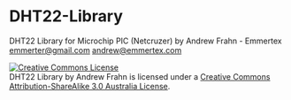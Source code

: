DHT22-Library
=============

DHT22 Library for Microchip PIC (Netcruzer)
by Andrew Frahn - Emmertex
emmerter@gmail.com
andrew@emmertex.com


<a rel="license" href="http://creativecommons.org/licenses/by-sa/3.0/au/deed.en"><img alt="Creative Commons License" style="border-width:0" src="http://i.creativecommons.org/l/by-sa/3.0/au/88x31.png" /></a><br /><span xmlns:dct="http://purl.org/dc/terms/" property="dct:title">DHT22 Library</span> by <span xmlns:cc="http://creativecommons.org/ns#" property="cc:attributionName">Andrew Frahn</span> is licensed under a <a rel="license" href="http://creativecommons.org/licenses/by-sa/3.0/au/deed.en">Creative Commons Attribution-ShareAlike 3.0 Australia License</a>.
